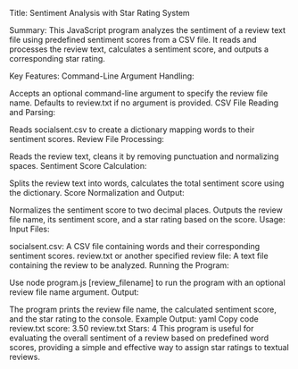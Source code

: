 Title:
Sentiment Analysis with Star Rating System

Summary:
This JavaScript program analyzes the sentiment of a review text file using predefined sentiment scores from a CSV file. It reads and processes the review text, calculates a sentiment score, and outputs a corresponding star rating.

Key Features:
Command-Line Argument Handling:

Accepts an optional command-line argument to specify the review file name. Defaults to review.txt if no argument is provided.
CSV File Reading and Parsing:

Reads socialsent.csv to create a dictionary mapping words to their sentiment scores.
Review File Processing:

Reads the review text, cleans it by removing punctuation and normalizing spaces.
Sentiment Score Calculation:

Splits the review text into words, calculates the total sentiment score using the dictionary.
Score Normalization and Output:

Normalizes the sentiment score to two decimal places.
Outputs the review file name, its sentiment score, and a star rating based on the score.
Usage:
Input Files:

socialsent.csv: A CSV file containing words and their corresponding sentiment scores.
review.txt or another specified review file: A text file containing the review to be analyzed.
Running the Program:

Use node program.js [review_filename] to run the program with an optional review file name argument.
Output:

The program prints the review file name, the calculated sentiment score, and the star rating to the console.
Example Output:
yaml
Copy code
review.txt score:  3.50
review.txt Stars:  4
This program is useful for evaluating the overall sentiment of a review based on predefined word scores, providing a simple and effective way to assign star ratings to textual reviews.
